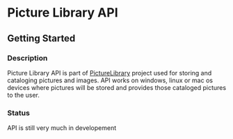 # Picture Library API

## Getting Started

### Description

Picture Library API is part of [PictureLibrary](https://github.com/TomaszKumiega/PictureLibrary) project used for storing and cataloging pictures and images.
API works on windows, linux or mac os devices where pictures will be stored and provides those cataloged pictures to the user.

### Status

API is still very much in developement
